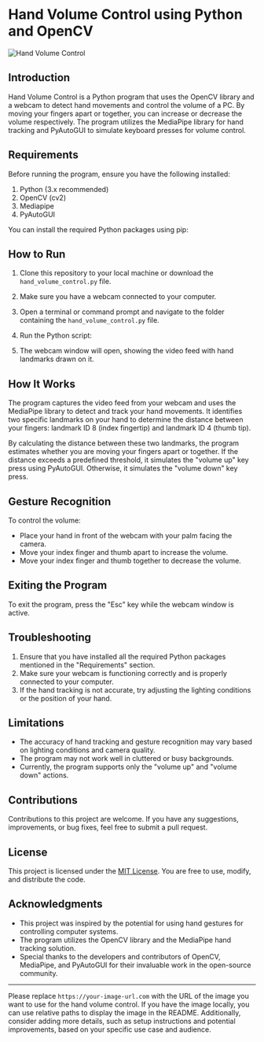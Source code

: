 # Hand Volume Control using Python and OpenCV

![Hand Volume Control](https://your-image-url.com)

## Introduction

Hand Volume Control is a Python program that uses the OpenCV library and a webcam to detect hand movements and control the volume of a PC. By moving your fingers apart or together, you can increase or decrease the volume respectively. The program utilizes the MediaPipe library for hand tracking and PyAutoGUI to simulate keyboard presses for volume control.

## Requirements

Before running the program, ensure you have the following installed:

1. Python (3.x recommended)
2. OpenCV (cv2)
3. Mediapipe
4. PyAutoGUI

You can install the required Python packages using pip:


## How to Run

1. Clone this repository to your local machine or download the `hand_volume_control.py` file.
2. Make sure you have a webcam connected to your computer.
3. Open a terminal or command prompt and navigate to the folder containing the `hand_volume_control.py` file.
4. Run the Python script:

  
5. The webcam window will open, showing the video feed with hand landmarks drawn on it.

## How It Works

The program captures the video feed from your webcam and uses the MediaPipe library to detect and track your hand movements. It identifies two specific landmarks on your hand to determine the distance between your fingers: landmark ID 8 (index fingertip) and landmark ID 4 (thumb tip).

By calculating the distance between these two landmarks, the program estimates whether you are moving your fingers apart or together. If the distance exceeds a predefined threshold, it simulates the "volume up" key press using PyAutoGUI. Otherwise, it simulates the "volume down" key press.

## Gesture Recognition

To control the volume:

- Place your hand in front of the webcam with your palm facing the camera.
- Move your index finger and thumb apart to increase the volume.
- Move your index finger and thumb together to decrease the volume.

## Exiting the Program

To exit the program, press the "Esc" key while the webcam window is active.

## Troubleshooting

1. Ensure that you have installed all the required Python packages mentioned in the "Requirements" section.
2. Make sure your webcam is functioning correctly and is properly connected to your computer.
3. If the hand tracking is not accurate, try adjusting the lighting conditions or the position of your hand.

## Limitations

- The accuracy of hand tracking and gesture recognition may vary based on lighting conditions and camera quality.
- The program may not work well in cluttered or busy backgrounds.
- Currently, the program supports only the "volume up" and "volume down" actions.

## Contributions

Contributions to this project are welcome. If you have any suggestions, improvements, or bug fixes, feel free to submit a pull request.

## License

This project is licensed under the [MIT License](https://opensource.org/licenses/MIT). You are free to use, modify, and distribute the code.

## Acknowledgments

- This project was inspired by the potential for using hand gestures for controlling computer systems.
- The program utilizes the OpenCV library and the MediaPipe hand tracking solution.
- Special thanks to the developers and contributors of OpenCV, MediaPipe, and PyAutoGUI for their invaluable work in the open-source community.

---
Please replace `https://your-image-url.com` with the URL of the image you want to use for the hand volume control. If you have the image locally, you can use relative paths to display the image in the README. Additionally, consider adding more details, such as setup instructions and potential improvements, based on your specific use case and audience.
